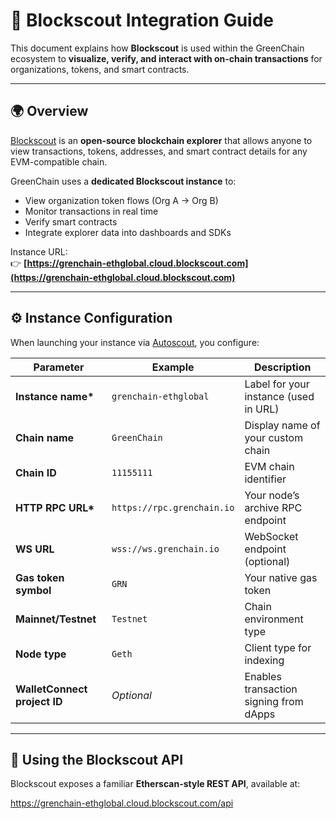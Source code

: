 # 🧭 Blockscout Integration Guide

This document explains how **Blockscout** is used within the GreenChain ecosystem to **visualize, verify, and interact with on-chain transactions** for organizations, tokens, and smart contracts.

---

## 🌍 Overview

[Blockscout](https://www.blockscout.com/) is an **open-source blockchain explorer** that allows anyone to view transactions, tokens, addresses, and smart contract details for any EVM-compatible chain.

GreenChain uses a **dedicated Blockscout instance** to:

- View organization token flows (Org A → Org B)
- Monitor transactions in real time
- Verify smart contracts
- Integrate explorer data into dashboards and SDKs

Instance URL:  
👉 **[https://grenchain-ethglobal.cloud.blockscout.com](https://grenchain-ethglobal.cloud.blockscout.com)**

---

## ⚙️ Instance Configuration

When launching your instance via [Autoscout](https://autoscout.blockscout.com/), you configure:

| Parameter                    | Example                    | Description                            |
| ---------------------------- | -------------------------- | -------------------------------------- |
| **Instance name\***          | `grenchain-ethglobal`      | Label for your instance (used in URL)  |
| **Chain name**               | `GreenChain`               | Display name of your custom chain      |
| **Chain ID**                 | `11155111`                 | EVM chain identifier                   |
| **HTTP RPC URL\***           | `https://rpc.grenchain.io` | Your node’s archive RPC endpoint       |
| **WS URL**                   | `wss://ws.grenchain.io`    | WebSocket endpoint (optional)          |
| **Gas token symbol**         | `GRN`                      | Your native gas token                  |
| **Mainnet/Testnet**          | `Testnet`                  | Chain environment type                 |
| **Node type**                | `Geth`                     | Client type for indexing               |
| **WalletConnect project ID** | _Optional_                 | Enables transaction signing from dApps |

---

## 🧱 Using the Blockscout API

Blockscout exposes a familiar **Etherscan-style REST API**, available at:

https://grenchain-ethglobal.cloud.blockscout.com/api
